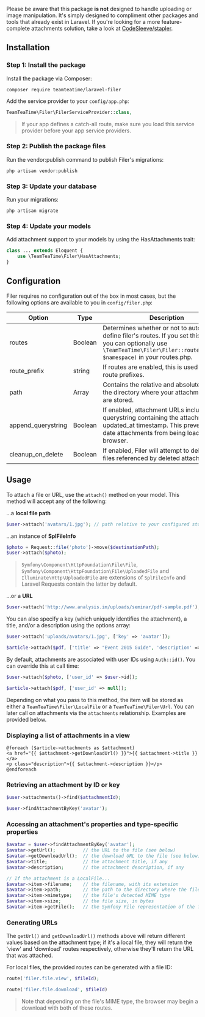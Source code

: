 Please be aware that this package **is not** designed to handle uploading or image manipulation. It's simply designed to compliment other packages and tools that already exist in Laravel. If you're looking for a more feature-complete attachments solution, take a look at [CodeSleeve/stapler](https://github.com/CodeSleeve/stapler).

## Installation

### Step 1: Install the package

Install the package via Composer:

```
composer require teamteatime/laravel-filer
```

Add the service provider to your `config/app.php`:

```php
TeamTeaTime\Filer\FilerServiceProvider::class,
```

> If your app defines a catch-all route, make sure you load this service provider before your app service providers.

### Step 2: Publish the package files

Run the vendor:publish command to publish Filer's migrations:

`php artisan vendor:publish`

### Step 3: Update your database

Run your migrations:

`php artisan migrate`

### Step 4: Update your models

Add attachment support to your models by using the HasAttachments trait:

```php
class ... extends Eloquent {
    use \TeamTeaTime\Filer\HasAttachments;
}
```

## Configuration

Filer requires no configuration out of the box in most cases, but the following options are available to you in `config/filer.php`:

Option | Type | Description | Default
------ | ---- | ----------- | -------
routes | Boolean | Determines whether or not to automatically define filer's routes. If you set this to `false`, you can optionally use `\TeamTeaTime\Filer\Filer::routes($router, $namespace)` in your routes.php. | true
route_prefix | string | If routes are enabled, this is used for all route prefixes. | files
path | Array | Contains the relative and absolute paths to the directory where your attachment files are stored. | storage_path('uploads')
append_querystring | Boolean | If enabled, attachment URLs include a querystring containing the attachment's updated_at timestamp. This prevents out of date attachments from being loaded by the browser. | true
cleanup_on_delete | Boolean | If enabled, Filer will attempt to delete local files referenced by deleted attachments. | true

## Usage

To attach a file or URL, use the `attach()` method on your model. This method will accept any of the following:

...a **local file path**
```php
$user->attach('avatars/1.jpg'); // path relative to your configured storage directory
```

...an instance of **SplFileInfo**
```php
$photo = Request::file('photo')->move($destinationPath);
$user->attach($photo);
```
> `Symfony\Component\HttpFoundation\File\File`, `Symfony\Component\HttpFoundation\File\UploadedFile` and `Illuminate\Http\UploadedFile` are extensions of `SplFileInfo` and Laravel Requests contain the latter by default.

...or a **URL**
```php
$user->attach('http://www.analysis.im/uploads/seminar/pdf-sample.pdf');
```

You can also specify a key (which uniquely identifies the attachment), a title, and/or a description using the options array:

```php
$user->attach('uploads/avatars/1.jpg', ['key' => 'avatar']);
```

```php
$article->attach($pdf, ['title' => "Event 2015 Guide", 'description' => "The complete guide for this year's event."]);
```

By default, attachments are associated with user IDs using `Auth::id()`. You can override this at call time:

```php
$user->attach($photo, ['user_id' => $user->id]);
```

```php
$article->attach($pdf, ['user_id' => null]);
```

Depending on what you pass to this method, the item will be stored as either a `TeamTeaTime\Filer\LocalFile` or a `TeamTeaTime\Filer\Url`. You can later call on attachments via the `attachments` relationship. Examples are provided below.

### Displaying a list of attachments in a view

```
@foreach ($article->attachments as $attachment)
<a href="{{ $attachment->getDownloadUrl() }}">{{ $attachment->title }}</a>
<p class="description">{{ $attachment->description }}</p>
@endforeach
```

### Retrieving an attachment by ID or key

```php
$user->attachments()->find($attachmentId);
```
```php
$user->findAttachmentByKey('avatar');
```

### Accessing an attachment's properties and type-specific properties

```php
$avatar = $user->findAttachmentByKey('avatar');
$avatar->getUrl();          // the URL to the file (see below)
$avatar->getDownloadUrl();  // the download URL to the file (see below)
$avatar->title;             // the attachment title, if any
$avatar->description;       // the attachment description, if any

// If the attachment is a LocalFile...
$avatar->item->filename;    // the filename, with its extension
$avatar->item->path;        // the path to the directory where the file exists
$avatar->item->mimetype;    // the file's detected MIME type
$avatar->item->size;        // the file size, in bytes
$avatar->item->getFile();   // the Symfony File representation of the file
```

### Generating URLs

The `getUrl()` and `getDownloadUrl()` methods above will return different values based on the attachment type; if it's a local file, they will return the 'view' and 'download' routes respectively, otherwise they'll return the URL that was attached.

For local files, the provided routes can be generated with a file ID:

```php
route('filer.file.view', $fileId);
```

```php
route('filer.file.download', $fileId)
```

> Note that depending on the file's MIME type, the browser may begin a download with both of these routes.
